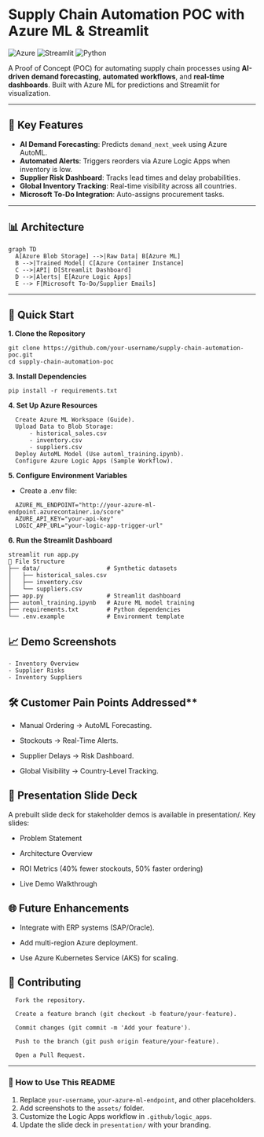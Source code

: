 # Supply Chain Automation POC with Azure ML & Streamlit

![Azure](https://img.shields.io/badge/Azure-Cloud-blue)
![Streamlit](https://img.shields.io/badge/Streamlit-UI-FF4B4B)
![Python](https://img.shields.io/badge/Python-3.8%2B-blue)

A Proof of Concept (POC) for automating supply chain processes using **AI-driven demand forecasting**, **automated workflows**, and **real-time dashboards**. Built with Azure ML for predictions and Streamlit for visualization.

---

## 📌 Key Features
- **AI Demand Forecasting**: Predicts `demand_next_week` using Azure AutoML.
- **Automated Alerts**: Triggers reorders via Azure Logic Apps when inventory is low.
- **Supplier Risk Dashboard**: Tracks lead times and delay probabilities.
- **Global Inventory Tracking**: Real-time visibility across all countries.
- **Microsoft To-Do Integration**: Auto-assigns procurement tasks.

---

## 📊 Architecture
```mermaid
graph TD
  A[Azure Blob Storage] -->|Raw Data| B[Azure ML]
  B -->|Trained Model| C[Azure Container Instance]
  C -->|API| D[Streamlit Dashboard]
  D -->|Alerts| E[Azure Logic Apps]
  E --> F[Microsoft To-Do/Supplier Emails]
```

---
## 🚀 Quick Start
**1. Clone the Repository**
  ```
  git clone https://github.com/your-username/supply-chain-automation-poc.git
  cd supply-chain-automation-poc
```
**3. Install Dependencies**
  ```
  pip install -r requirements.txt
```
**4. Set Up Azure Resources**
```
  Create Azure ML Workspace (Guide).
  Upload Data to Blob Storage:
      - historical_sales.csv
      - inventory.csv
      - suppliers.csv
  Deploy AutoML Model (Use automl_training.ipynb).
  Configure Azure Logic Apps (Sample Workflow).
```
**5. Configure Environment Variables**
  * Create a .env file:
  ```
    AZURE_ML_ENDPOINT="http://your-azure-ml-endpoint.azurecontainer.io/score"
    AZURE_API_KEY="your-api-key"
    LOGIC_APP_URL="your-logic-app-trigger-url"
  ```
**6. Run the Streamlit Dashboard**
  ```
  streamlit run app.py
  📂 File Structure
  ├── data/                   # Synthetic datasets
  │   ├── historical_sales.csv
  │   ├── inventory.csv
  │   └── suppliers.csv
  ├── app.py                  # Streamlit dashboard
  ├── automl_training.ipynb   # Azure ML model training
  ├── requirements.txt        # Python dependencies
  └── .env.example            # Environment template
  ```

## 📈 Demo Screenshots
    - Inventory Overview
    - Supplier Risks
    - Inventory Suppliers
    
## 🛠️ Customer Pain Points Addressed**
  * Manual Ordering → AutoML Forecasting.
  
  * Stockouts → Real-Time Alerts.
  
  * Supplier Delays → Risk Dashboard.
  
  * Global Visibility → Country-Level Tracking.

## 📄 Presentation Slide Deck
A prebuilt slide deck for stakeholder demos is available in presentation/.
Key slides:

  * Problem Statement
  
  * Architecture Overview
  
  * ROI Metrics (40% fewer stockouts, 50% faster ordering)
  
  * Live Demo Walkthrough

## 🌐 Future Enhancements
  * Integrate with ERP systems (SAP/Oracle).
  
  * Add multi-region Azure deployment.
  
  * Use Azure Kubernetes Service (AKS) for scaling.
  
## 🤝 Contributing
```
  Fork the repository.
  
  Create a feature branch (git checkout -b feature/your-feature).
  
  Commit changes (git commit -m 'Add your feature').
  
  Push to the branch (git push origin feature/your-feature).
  
  Open a Pull Request.
```


---

### 📌 How to Use This README
1. Replace `your-username`, `your-azure-ml-endpoint`, and other placeholders.
2. Add screenshots to the `assets/` folder.
3. Customize the Logic Apps workflow in `.github/logic_apps`.
4. Update the slide deck in `presentation/` with your branding.
